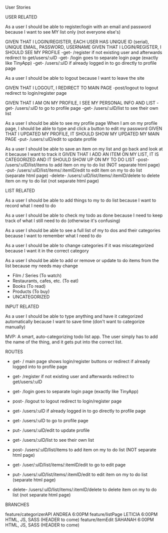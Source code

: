 User Stories

USER RELATED

As a user I should be able to register/login with an email and password because I want to see MY list only (not everyone else's)

GIVEN THAT I LOGIN/REGISTER, EACH USER HAS UNIQUE ID (serial), UNIQUE EMAIL, PASSWORD, USERNAME
GIVEN THAT I LOGIN/REGISTER, I SHOULD SEE MY PROFILE
-get- /register     if not existing user and afterwards redirect to get/users/:uID 
-get- /login        goes to separate login page (exactly like TinyApp)
-get- /users/:uID   if already logged in to go directly to profile page

As a user I should be able to logout because I want to leave the site

GIVEN THAT I LOGOUT, I REDIRECT TO MAIN PAGE
-post/logout            to logout redirect to login/register page

GIVEN THAT I AM ON MY PROFILE, I SEE MY PERSONAL INFO AND LIST
-get- /users/:uID       to go to profile page
-get- /users/:uID/list  to see their own list

As a user I should be able to see my profile page 
When I am on my profile page, I should be able to type and click a button to edit my password
GIVEN THAT I UPDATED MY PROFILE, IT SHOULD SHOW MY UPDATED MY MAIN PAGE
-put- /users/:uID/edit to update profile

As a user I should be able to save an item on my list and go back and look at it because I want to track it
GIVEN THAT I ADD AN ITEM ON MY LIST, IT IS CATEGORIZED AND IT SHOULD SHOW UP ON MY TO DO LIST
-post- /users/:uID/list/items                   to add item on my to do list (NOT separate html page)
-put- /users/:uID/list/items/:itemID/edit       to edit item on my to do list (separate html page)
-delete- /users/:uID/list/items/:itemID/delete  to delete item on my to do list (not separate html page)


LIST RELATED

As a user I should be able to add things to my to do list because I want to record what I need to do

As a user I should be able to check my todo as done because I need to keep track of what I still need to do (otherwise it's confusing)

As a user I should be able to see a full list of my to dos and their categories because I want to remember what I need to do

As a user I should be able to change categories if it was miscategorized because I want it in the correct category

As a user I should be able to add or remove or update to do items from the list because my needs may change

* Film / Series (To watch)
* Restaurants, cafes, etc. (To eat)
* Books (To read)
* Products (To buy)
* UNCATEGORIZED

INPUT RELATED

As a user I should be able to type anything and have it categorized automatically because I want to save time (don't want to categorize manually)


MVP: A smart, auto-categorizing todo list app. The user simply has to add the name of the thing, and it gets put into the correct list.


ROUTES

-   get-       /                                       main page shows login/register buttons or redirect if already logged into to profile page
-   get-      /register                                if not existing user and afterwards redirect to get/users/:uID 
-   get-      /login                                   goes to separate login page (exactly like TinyApp)
-   post-     /logout                                  to logout redirect to login/register page
-   get-      /users/:uID                              if already logged in to go directly to profile page



-   get-      /users/:uID                              to go to profile page
-   put-      /users/:uID/edit                         to update profile
-   get-      /users/:uID/list                         to see their own list

-   post-     /users/:uID/list/items                   to add item on my to do list (NOT separate html page)
-   get-      /user/:uID/list/items/:itemID/edit       to go to edit page
-   put-      /users/:uID/list/items/:itemID/edit      to edit item on my to do list (separate html page)
-   delete-   /users/:uID/list/items/:itemID/delete    to delete item on my to do list (not separate html page)


BRANCHES

feature/categorizerAPI      ANDREA 6:00PM
feature/listPage            LETICIA 6:00PM HTML, JS, SASS (HEADER to come)
feature/itemEdit            SAHANAH 6:00PM HTML, JS, SASS (HEADER to come)

                        








